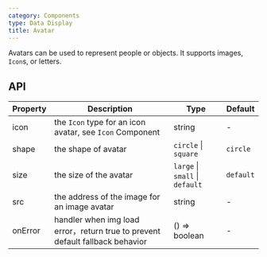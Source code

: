 ```yaml
---
category: Components
type: Data Display
title: Avatar
---
```


Avatars can be used to represent people or objects. It supports images, `Icon`s, or letters.

## API

| Property | Description | Type | Default |
| -------- | ----------- | ---- | ------- |
| icon | the `Icon` type for an icon avatar, see `Icon` Component | string | - |
| shape | the shape of avatar | `circle` \| `square` | `circle` |
| size | the size of the avatar | `large` \| `small` \| `default` | `default` |
| src | the address of the image for an image avatar | string | - |
| onError | handler when img load error，return true to prevent default fallback behavior | () => boolean | - |
